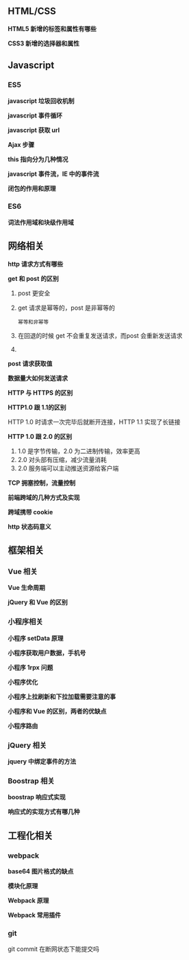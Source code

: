 ## HTML/CSS

**HTML5 新增的标签和属性有哪些**



**CSS3 新增的选择器和属性**



## Javascript

### ES5

**javascript 垃圾回收机制**



**javascript 事件循环**



**javascript 获取 url**



**Ajax 步骤**



**this 指向分为几种情况**



**javascript 事件流，IE 中的事件流**



**闭包的作用和原理**





### ES6

**词法作用域和块级作用域**



## 网络相关

**http 请求方式有哪些**



**get 和 post 的区别**

1. post 更安全

2. get 请求是幂等的，post 是非幂等的

   ```
   幂等和非幂等
   ```

3. 在回退的时候 get 不会重复发送请求，而post 会重新发送请求
4. 



**post 请求获取值**



**数据量大如何发送请求**



**HTTP 与 HTTPS 的区别**



**HTTP1.0 跟 1.1的区别**

HTTP 1.0 时请求一次完毕后就断开连接，HTTP 1.1 实现了长链接



**HTTP 1.0 跟 2.0 的区别**

1. 1.0 是字节传输，2.0 为二进制传输，效率更高
2. 2.0 对头部有压缩，减少流量消耗
3. 2.0 服务端可以主动推送资源给客户端



**TCP 拥塞控制，流量控制**



**前端跨域的几种方式及实现**



**跨域携带 cookie**



**http 状态码意义**



## 框架相关

### Vue 相关

**Vue 生命周期**



**jQuery 和 Vue 的区别**



### 小程序相关

**小程序 setData 原理**



**小程序获取用户数据，手机号**



**小程序 1rpx 问题**



**小程序优化**



**小程序上拉刷新和下拉加载需要注意的事**



**小程序和 Vue 的区别，两者的优缺点**



**小程序路由**





### jQuery 相关

**jquery 中绑定事件的方法**



### Boostrap 相关

**boostrap 响应式实现**



**响应式的实现方式有哪几种**



## 工程化相关

### webpack

**base64 图片格式的缺点**



**模块化原理**



**Webpack 原理**



**Webpack 常用插件**



### git



git commit 在断网状态下能提交吗